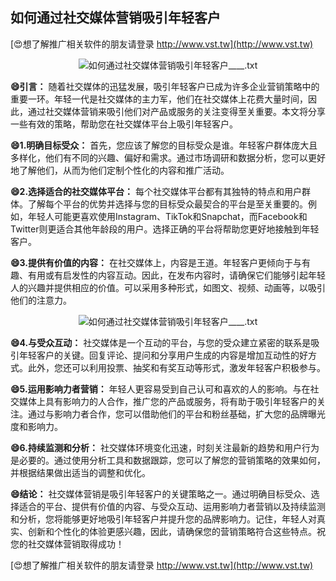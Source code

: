 ## **如何通过社交媒体营销吸引年轻客户**

[😍想了解推广相关软件的朋友请登录 http://www.vst.tw](http://www.vst.tw)

 <center><img src="https://vst.tw/MP4/tuiguang/png/5.png" alt="如何通过社交媒体营销吸引年轻客户____.txt"></center>

**😄引言：**
随着社交媒体的迅猛发展，吸引年轻客户已成为许多企业营销策略中的重要一环。年轻一代是社交媒体的主力军，他们在社交媒体上花费大量时间，因此，通过社交媒体营销来吸引他们对产品或服务的关注变得至关重要。本文将分享一些有效的策略，帮助您在社交媒体平台上吸引年轻客户。

**😄1.明确目标受众：**
首先，您应该了解您的目标受众是谁。年轻客户群体庞大且多样化，他们有不同的兴趣、偏好和需求。通过市场调研和数据分析，您可以更好地了解他们，从而为他们定制个性化的内容和推广活动。

**😄2.选择适合的社交媒体平台：**
每个社交媒体平台都有其独特的特点和用户群体。了解每个平台的优势并选择与您的目标受众最契合的平台是至关重要的。例如，年轻人可能更喜欢使用Instagram、TikTok和Snapchat，而Facebook和Twitter则更适合其他年龄段的用户。选择正确的平台将帮助您更好地接触到年轻客户。

**😄3.提供有价值的内容：**
在社交媒体上，内容是王道。年轻客户更倾向于与有趣、有用或有启发性的内容互动。因此，在发布内容时，请确保它们能够引起年轻人的兴趣并提供相应的价值。可以采用多种形式，如图文、视频、动画等，以吸引他们的注意力。

 <center><img src="https://vst.tw/MP4/tuiguang/png/6.png" alt="如何通过社交媒体营销吸引年轻客户____.txt"></center>

**😄4.与受众互动：**
社交媒体是一个互动的平台，与您的受众建立紧密的联系是吸引年轻客户的关键。回复评论、提问和分享用户生成的内容是增加互动性的好方式。此外，您还可以利用投票、抽奖和有奖互动等形式，激发年轻客户积极参与。

**😄5.运用影响力者营销：**
年轻人更容易受到自己认可和喜欢的人的影响。与在社交媒体上具有影响力的人合作，推广您的产品或服务，将有助于吸引年轻客户的关注。通过与影响力者合作，您可以借助他们的平台和粉丝基础，扩大您的品牌曝光度和影响力。

**😄6.持续监测和分析：**
社交媒体环境变化迅速，时刻关注最新的趋势和用户行为是必要的。通过使用分析工具和数据跟踪，您可以了解您的营销策略的效果如何，并根据结果做出适当的调整和优化。

**😄结论：**
社交媒体营销是吸引年轻客户的关键策略之一。通过明确目标受众、选择适合的平台、提供有价值的内容、与受众互动、运用影响力者营销以及持续监测和分析，您将能够更好地吸引年轻客户并提升您的品牌影响力。记住，年轻人对真实、创新和个性化的体验更感兴趣，因此，请确保您的营销策略符合这些特点。祝您的社交媒体营销取得成功！

[😍想了解推广相关软件的朋友请登录 http://www.vst.tw](http://www.vst.tw)



